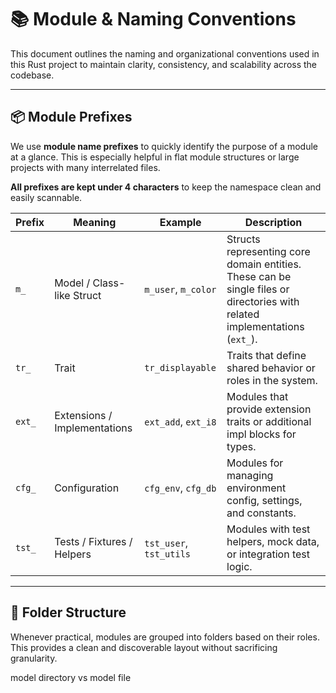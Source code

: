# 📚 Module & Naming Conventions

This document outlines the naming and organizational conventions used in this Rust project to maintain clarity, consistency, and scalability across the codebase.

---

## 📦 Module Prefixes

We use **module name prefixes** to quickly identify the purpose of a module at a glance. This is especially helpful in flat module structures or large projects with many interrelated files.

**All prefixes are kept under 4 characters** to keep the namespace clean and easily scannable.

| Prefix     | Meaning                         | Example               | Description                                                                 |
|------------|----------------------------------|-----------------------|------------------------------------------------------------------------------|
| `m_`       | Model / Class-like Struct        | `m_user`, `m_color`   | Structs representing core domain entities. These can be single files or directories with related implementations (`ext_`). |
| `tr_`      | Trait                            | `tr_displayable`      | Traits that define shared behavior or roles in the system.                 |
| `ext_`     | Extensions / Implementations     | `ext_add`, `ext_i8`   | Modules that provide extension traits or additional impl blocks for types. |
| `cfg_`     | Configuration                    | `cfg_env`, `cfg_db`   | Modules for managing environment config, settings, and constants.          |
| `tst_`     | Tests / Fixtures / Helpers       | `tst_user`, `tst_utils` | Modules with test helpers, mock data, or integration test logic.         |

---

## 📁 Folder Structure

Whenever practical, modules are grouped into folders based on their roles. This provides a clean and discoverable layout without sacrificing granularity.

model directory vs model file